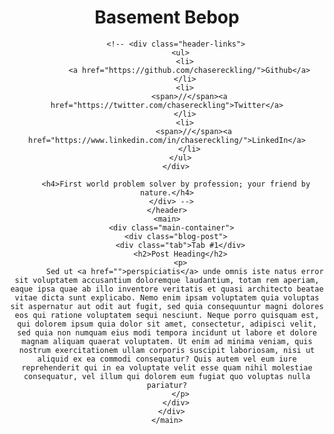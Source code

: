 <html>
  <head>
    <title>Basement Bebop</title>
    <!-- <link rel="stylesheet" type="text/css" href="public/assets/stylesheets/style.css"> -->
    <link href='https://fonts.googleapis.com/css?family=Roboto:400,300,500,700,900' rel='stylesheet' type='text/css'>
    <script src="https://use.fontawesome.com/dd2fa40f86.js"></script>
  </head>
  <body>
    <header>
      <div class="header-info">
        <div class="header-title">
          <h1>Basement Bebop</h1>
        </div>

        <!-- <div class="header-links">
          <ul>
            <li>
              <a href="https://github.com/chasereckling/">Github</a>
            </li>
            <li>
              <span>//</span><a href="https://twitter.com/chasereckling">Twitter</a>
            </li>
            <li>
                <span>//</span><a href="https://www.linkedin.com/in/chasereckling/">LinkedIn</a>
              </li>
          </ul>
        </div>

        <h4>First world problem solver by profession; your friend by nature.</h4>
      </div> -->
    </header>
    <main>
      <div class="main-container">
        <div class="blog-post">
          <div class="tab">Tab #1</div>
          <h2>Post Heading</h2>
          <p>
            Sed ut <a href="">perspiciatis</a> unde omnis iste natus error sit voluptatem accusantium doloremque laudantium, totam rem aperiam, eaque ipsa quae ab illo inventore veritatis et quasi architecto beatae vitae dicta sunt explicabo. Nemo enim ipsam voluptatem quia voluptas sit aspernatur aut odit aut fugit, sed quia consequuntur magni dolores eos qui ratione voluptatem sequi nesciunt. Neque porro quisquam est, qui dolorem ipsum quia dolor sit amet, consectetur, adipisci velit, sed quia non numquam eius modi tempora incidunt ut labore et dolore magnam aliquam quaerat voluptatem. Ut enim ad minima veniam, quis nostrum exercitationem ullam corporis suscipit laboriosam, nisi ut aliquid ex ea commodi consequatur? Quis autem vel eum iure reprehenderit qui in ea voluptate velit esse quam nihil molestiae consequatur, vel illum qui dolorem eum fugiat quo voluptas nulla pariatur?
          </p>
        </div>
      </div>
    </main>
  </body>
</html>
